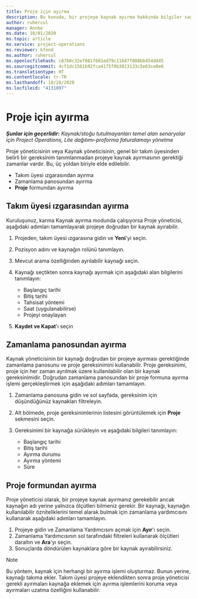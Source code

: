 ```yaml
---
title: Proje için ayırma
description: Bu konuda, bir projeye kaynak ayırma hakkında bilgiler sağlanmaktadır.
author: ruhercul
manager: Annbe
ms.date: 10/01/2020
ms.topic: article
ms.service: project-operations
ms.reviewer: kfend
ms.author: ruhercul
ms.openlocfilehash: c87b0c32ef081f601ed79c11687f008bb454dd45
ms.sourcegitcommit: 4cf1dc1561b92fca4175f0b3813133c5e63ce8e6
ms.translationtype: HT
ms.contentlocale: tr-TR
ms.lasthandoff: 10/28/2020
ms.locfileid: "4131097"
---
```

# <a name="book-to-a-project"></a>Proje için ayırma

_**Şunlar için geçerlidir:** Kaynak/stoğu tutulmayanları temel alan senaryolar için Project Operations, Lite dağıtımı-proforma faturalamayı yönetme_

Proje yöneticisinin veya Kaynak yöneticisinin, genel bir takım üyesinden belirli bir gereksinim tanımlanmadan projeye kaynak ayırmasının gerektiği zamanlar vardır. Bu, üç yoldan biriyle elde edilebilir.

- Takım üyesi ızgarasından ayırma
- Zamanlama panosundan ayırma
- **Proje** formundan ayırma

## <a name="book-from-the-team-member-grid"></a>Takım üyesi ızgarasından ayırma

Kuruluşunuz, karma Kaynak ayırma modunda çalışıyorsa Proje yöneticisi, aşağıdaki adımları tamamlayarak projeye doğrudan bir kaynak ayırabilir.

1. Projeden, takım üyesi ızgarasına gidin ve **Yeni**'yi seçin.
2. Pozisyon adını ve kaynağın rolünü tanımlayın.
3. Mevcut arama özelliğinden ayrılabilir kaynağı seçin.
4. Kaynağı seçtikten sonra kaynağı ayırmak için aşağıdaki alan bilgilerini tanımlayın:

    - Başlangıç tarihi
    - Bitiş tarihi
    - Tahsisat yöntemi
    - Saat (uygulanabilirse)
    - Projeyi onaylayan

6. **Kaydet ve Kapat**'ı seçin

## <a name="book-from-the-schedule-board"></a>Zamanlama panosundan ayırma

Kaynak yöneticisinin bir kaynağı doğrudan bir projeye ayırması gerektiğinde zamanlama panosunu ve proje gereksinimini kullanabilir. Proje gereksinimi, proje için her zaman ayrılmak üzere kullanılabilir olan bir kaynak gereksinimidir. Doğrudan zamanlama panosundan bir proje formuna ayırma işlemi gerçekleştirmek için aşağıdaki adımları tamamlayın.

1. Zamanlama panosuna gidin ve sol sayfada, gereksinim için düşündüğünüz kaynakları filtreleyin.
2. Alt bölmede, proje gereksinimlerinin listesini görüntülemek için **Proje** sekmesini seçin.
3. Gereksinimi bir kaynağa sürükleyin ve aşağıdaki bilgileri tanımlayın:

    - Başlangıç tarihi
    - Bitiş tarihi
    - Ayırma durumu
    - Ayırma yöntemi
    - Süre

## <a name="book-from-the-project-form"></a>Proje formundan ayırma

Proje yöneticisi olarak, bir projeye kaynak ayırmanız gerekebilir ancak kaynağın adı yerine yalnızca ölçütleri bilmeniz gerekir. Bir kaynağı, kaynağın kullanılabilir özniteliklerini temel alarak bulmak için zamanlama yardımcısını kullanarak aşağıdaki adımları tamamlayın. 

1. Projeye gidin ve Zamanlama Yardımcısını açmak için **Ayır**'ı seçin.
2. Zamanlama Yardımcısının sol tarafındaki filtreleri kullanarak ölçütleri daraltın ve **Ara**'yı seçin.
3. Sonuçlarda döndürülen kaynaklara göre bir kaynak ayırabilirsiniz.

> [!NOTE]
> Bu yöntem, kaynak için herhangi bir ayırma işlemi oluşturmaz. Bunun yerine, kaynağı takıma ekler. Takım üyesi projeye eklendikten sonra proje yöneticisi gerekli ayırmaları kaynağa eklemek için ayırma işlemlerini koruma veya ayırmaları uzatma özelliğini kullanabilir.
